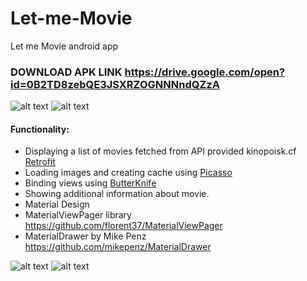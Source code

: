 # Let-me-Movie
Let me Movie android app
### DOWNLOAD APK LINK https://drive.google.com/open?id=0B2TD8zebQE3JSXRZOGNNNndQZzA

![alt text](https://pp.vk.me/c630028/v630028401/4c270/Svs1yBzlaXc.jpg "LetMeMovie")
![alt text](https://pp.vk.me/c630028/v630028401/4c268/vHHtlnTOr88.jpg)

#### Functionality:
* Displaying a list of movies fetched from API provided kinopoisk.cf  [Retrofit](http://square.github.io/retrofit/)
* Loading images and creating cache using [Picasso](http://square.github.io/picasso/)
* Binding views using [ButterKnife](http://jakewharton.github.io/butterknife/)
* Showing additional information about movie.
* Material Design
* MaterialViewPager library https://github.com/florent37/MaterialViewPager
* MaterialDrawer by Mike Penz https://github.com/mikepenz/MaterialDrawer

![alt text](https://pp.vk.me/c630028/v630028401/4c23c/xDNdBRZ6dcg.jpg "Screenshots")
![alt text](https://pp.vk.me/c630028/v630028401/4c210/jz_jKKBCB3s.jpg "Screenshots")

